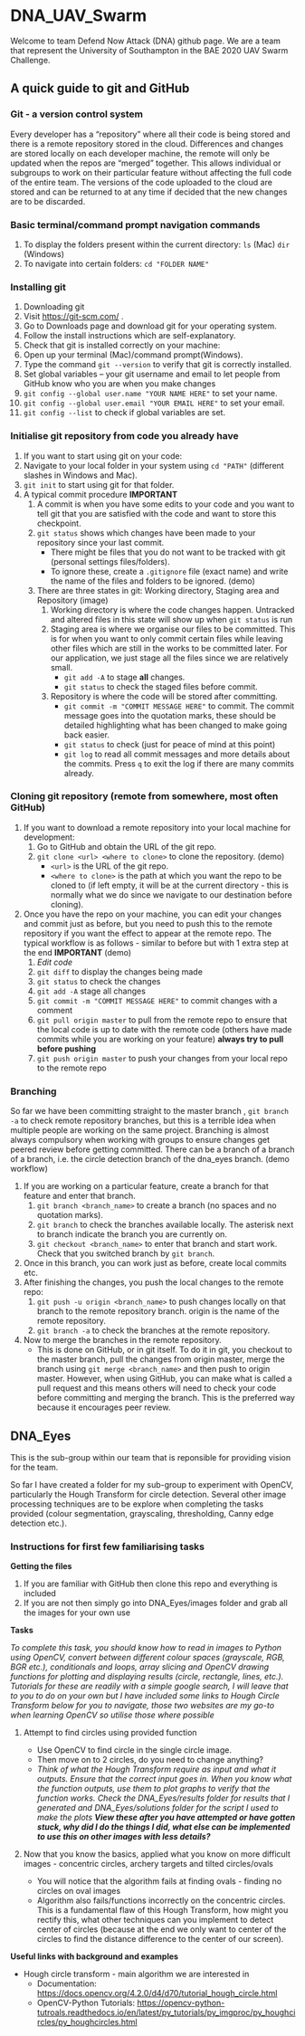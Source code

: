 # DNA_UAV_Swarm
Welcome to team Defend Now Attack (DNA) github page. We are a team that represent the University of Southampton in the BAE 2020 UAV Swarm Challenge.

## A quick guide to git and GitHub
### Git - a version control system
Every developer has a “repository” where all their code is being stored and there is a remote repository stored in the cloud. Differences and changes are stored locally on each developer machine, the remote will only be updated when the repos are “merged” together. This allows individual or subgroups to work on their particular feature without affecting the full code of the entire team. The versions of the code uploaded to the cloud are stored and can be returned to at any time if decided that the new changes are to be discarded.

### Basic terminal/command prompt navigation commands
1. To display the folders present within the current directory: `ls` (Mac) `dir` (Windows)
2. To navigate into certain folders: `cd "FOLDER NAME"`

### Installing git
1.	Downloading git
   1.	Visit https://git-scm.com/ . 
   2.	Go to Downloads page and download git for your operating system.
   3.	Follow the install instructions which are self-explanatory.
2.	Check that git is installed correctly on your machine:
   1.	Open up your terminal (Mac)/command prompt(Windows).
   2.	Type the command `git --version` to verify that git is correctly installed.
3.	Set global variables – your git username and email to let people from GitHub know who you are when you make changes
   1.	`git config --global user.name "YOUR NAME HERE"` to set your name.
   2.	`git config --global user.email "YOUR EMAIL HERE"` to set your email.
   3.	`git config --list` to check if global variables are set.

### Initialise git repository from code you already have
1.	If you want to start using git on your code:
   1. Navigate to your local folder in your system using `cd "PATH"` (different slashes in Windows and Mac).
   2. `git init` to start using git for that folder.
2. A typical commit procedure **IMPORTANT**
   1. A commit is when you have some edits to your code and you want to tell git that you are satisfied with the code and want to store this checkpoint.
   2. `git status` shows which changes have been made to your repository since your last commit.
      * There might be files that you do not want to be tracked with git (personal settings files/folders).
      * To ignore these, create a `.gitignore` file (exact name) and write the name of the files and folders to be ignored. (demo)
   3. There are three states in git: Working directory, Staging area and Repository (image)
      1. Working directory is where the code changes happen. Untracked and altered files in this state will show up when `git status` is run
      2. Staging area is where we organise our files to be committed. This is for when you want to only commit certain files while leaving other files which are still in the works to be committed later. For our application, we just stage all the files since we are relatively small.
         * `git add -A` to stage **all** changes.
         * `git status` to check the staged files before commit.
      3. Repository is where the code will be stored after committing.
         * `git commit -m "COMMIT MESSAGE HERE"` to commit. The commit message goes into the quotation marks, these should be detailed highlighting what has been changed to make going back easier.
         * `git status` to check (just for peace of mind at this point)
         * `git log` to read all commit messages and more details about the commits. Press `q` to exit the log if there are many commits already.

### Cloning git repository (remote from somewhere, most often GitHub)
1. If you want to download a remote repository into your local machine for development:
   1. Go to GitHub and obtain the URL of the git repo.
   2. `git clone <url> <where to clone>` to clone the repository. (demo)
      * `<url>` is the URL of the git repo.
      * `<where to clone>` is the path at which you want the repo to be cloned to (if left empty, it will be at the current directory - this is normally what we do since we navigate to our destination before cloning).
2. Once you have the repo on your machine, you can edit your changes and commit just as before, but you need to push this to the remote repository if you want the effect to appear at the remote repo. The typical workflow is as follows - similar to before but with 1 extra step at the end **IMPORTANT** (demo)
   1. *Edit code*
   2. `git diff` to display the changes being made
   3. `git status` to check the changes
   4. `git add -A` stage all changes
   5. `git commit -m "COMMIT MESSAGE HERE"` to commit changes with a comment
   6. `git pull origin master` to pull from the remote repo to ensure that the local code is up to date with the remote code (others have made commits while you are working on your feature) **always try to pull before pushing**
   7. `git push origin master` to push your changes from your local repo to the remote repo

### Branching
So far we have been committing straight to the master branch , `git branch -a` to check remote repository branches, but this is a terrible idea when multiple people are working on the same project. Branching is almost always compulsory when working with groups to ensure changes get peered review before getting committed. There can be a branch of a branch of a branch, i.e. the circle detection branch of the dna_eyes branch. (demo workflow)
1. If you are working on a particular feature, create a branch for that feature and enter that branch.
   1. `git branch <branch_name>` to create a branch (no spaces and no quotation marks).
   2. `git branch` to check the branches available locally. The asterisk next to branch indicate the branch you are currently on.
   3. `git checkout <branch_name>` to enter that branch and start work. Check that you switched branch by `git branch`.
2. Once in this branch, you can work just as before, create local commits etc.
3. After finishing the changes, you push the local changes to the remote repo:
   1. `git push -u origin <branch_name>` to push changes locally on that branch to the remote repository branch. origin is the name of the remote repository.
   2. `git branch -a` to check the branches at the remote repository.
4. Now to merge the branches in the remote repository.
   * This is done on GitHub, or in git itself. To do it in git, you checkout to the master branch, pull the changes from origin master, merge the branch using `git merge <branch_name>` and then push to origin master. However, when using GitHub, you can make what is called a pull request and this means others will need to check your code before committing and merging the branch. This is the preferred way because it encourages peer review.

## DNA_Eyes
This is the sub-group within our team that is reponsible for providing vision for the team.

So far I have created a folder for my sub-group to experiment with OpenCV, particularly the Hough Transform for circle detection. Several other image processing techniques are to be explore when completing the tasks provided (colour segmentation, grayscaling, thresholding, Canny edge detection etc.).

### Instructions for first few familiarising tasks
**Getting the files**
1. If you are familiar with GitHub then clone this repo and everything is included
2. If you are not then simply go into DNA_Eyes/images folder and grab all the images for your own use

**Tasks**

_To complete this task, you should know how to read in images to Python using OpenCV, convert between different colour spaces (grayscale, RGB, BGR etc.), conditionals and loops, array slicing and OpenCV drawing functions for plotting and displaying results (circle, rectangle, lines, etc.). Tutorials for these are readily with a simple google search, I will leave that to you to do on your own but I have included some links to Hough Circle Transform below for you to navigate, those two websites are my go-to when learning OpenCV so utilise those where possible_

1. Attempt to find circles using provided function
   * Use OpenCV to find circle in the single circle image.
   * Then move on to 2 circles, do you need to change anything?
   * _Think of what the Hough Transform require as input and what it outputs. Ensure that the correct input goes in. When you know what the function outputs, use them to plot graphs to verify that the function works. Check the DNA_Eyes/results folder for results that I generated and DNA_Eyes/solutions folder for the script I used to make the plots **View these after you have attempted or have gotten stuck, why did I do the things I did, what else can be implemented to use this on other images with less details?**_

2. Now that you know the basics, applied what you know on more difficult images - concentric circles, archery targets and tilted circles/ovals
   * You will notice that the algorithm fails at finding ovals - finding no circles on oval images
   * Algorithm also fails/functions incorrectly on the concentric circles. This is a fundamental flaw of this Hough Transform, how might you rectify this, what other techniques can you implement to detect center of circles (because at the end we only want to center of the circles to find the distance difference to the center of our screen).

**Useful links with background and examples**
* Hough circle transform - main algorithm we are interested in
   * Documentation: https://docs.opencv.org/4.2.0/d4/d70/tutorial_hough_circle.html
   * OpenCV-Python Tutorials: https://opencv-python-tutroals.readthedocs.io/en/latest/py_tutorials/py_imgproc/py_houghcircles/py_houghcircles.html